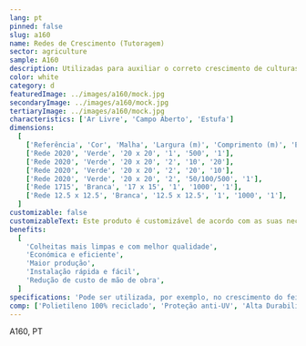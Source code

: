 ```yaml
---
lang: pt
pinned: false
slug: a160
name: Redes de Crescimento (Tutoragem)
sector: agriculture
sample: A160
description: Utilizadas para auxiliar o correto crescimento de culturas de plantas trepadeiras (verticais) e culturas hortícolas ou florícolas (horizontais).
color: white
category: d
featuredImage: ../images/a160/mock.jpg
secondaryImage: ../images/a160/mock.jpg
tertiaryImage: ../images/a160/mock.jpg
characteristics: ['Ar Livre', 'Campo Aberto', 'Estufa']
dimensions:
  [
    ['Referência', 'Cor', 'Malha', 'Largura (m)', 'Comprimento (m)', 'Embalagem'],
    ['Rede 2020', 'Verde', '20 x 20', '1', '500', '1'],
    ['Rede 2020', 'Verde', '20 x 20', '2', '10', '20'],
    ['Rede 2020', 'Verde', '20 x 20', '2', '20', '10'],
    ['Rede 2020', 'Verde', '20 x 20', '2', '50/100/500', '1'],
    ['Rede 1715', 'Branca', '17 x 15', '1', '1000', '1'],
    ['Rede 12.5 x 12.5', 'Branca', '12.5 x 12.5', '1', '1000', '1'],
  ]
customizable: false
customizableText: Este produto é customizável de acordo com as suas necessidades. Contacte-nos para mais informações.
benefits:
  [
    'Colheitas mais limpas e com melhor qualidade',
    'Económica e eficiente',
    'Maior produção',
    'Instalação rápida e fácil',
    'Redução de custo de mão de obra',
  ]
specifications: 'Pode ser utilizada, por exemplo, no crescimento do feijão. Permite guiar as plantas para um crescimento mais correto, de modo a promover um melhor arejamento e uma maior facilidade de colheita e trato.'
comp: ['Polietileno 100% reciclado', 'Proteção anti-UV', 'Alta Durabilidade e Resistência']
---
```


A160, PT
